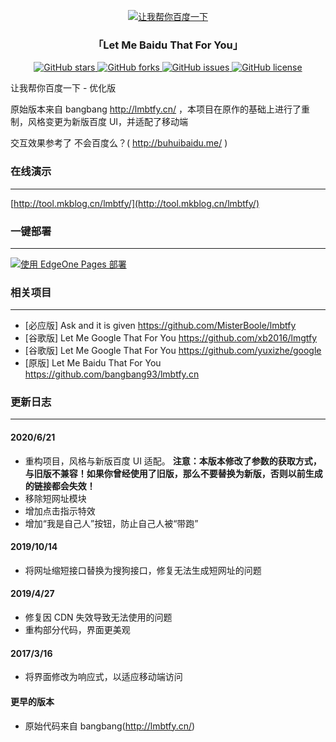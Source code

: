<p align="center">
<a href="http://tool.mkblog.cn/lmbtfy/" target="_blank">
<img src="https://user-images.githubusercontent.com/16880885/85271234-1998af00-b4ad-11ea-8fd9-2c1cabf62ea3.png" alt="让我帮你百度一下">
</a>
</p>

<h3 align="center"> 「Let Me Baidu That For You」</h3>

<p align="center">
<a href="https://github.com/mengkunsoft/lmbtfy/stargazers" target="_blank">
<img src="https://img.shields.io/github/stars/mengkunsoft/lmbtfy.svg?style=flat-square" alt="GitHub stars">
</a> 
<a href="https://github.com/mengkunsoft/lmbtfy/network" target="_blank">
<img src="https://img.shields.io/github/forks/mengkunsoft/lmbtfy.svg?style=flat-square" alt="GitHub forks">
</a> 
<a href="https://github.com/mengkunsoft/lmbtfy/issues" target="_blank">
<img src="https://img.shields.io/github/issues/mengkunsoft/lmbtfy.svg?style=flat-square" alt="GitHub issues">
</a> 
<a href="https://github.com/mengkunsoft/lmbtfy/blob/master/LICENSE" target="_blank">
<img src="https://img.shields.io/github/license/mengkunsoft/lmbtfy.svg?style=flat-square" alt="GitHub license">
</a>
</p>

让我帮你百度一下 - 优化版

原始版本来自 bangbang http://lmbtfy.cn/ ，本项目在原作的基础上进行了重制，风格变更为新版百度 UI，并适配了移动端

交互效果参考了 不会百度么？( http://buhuibaidu.me/ )

### 在线演示
-----

[http://tool.mkblog.cn/lmbtfy/](http://tool.mkblog.cn/lmbtfy/)


### 一键部署

-----

[![使用 EdgeOne Pages 部署](https://cdnstatic.tencentcs.com/edgeone/pages/deploy.svg)](https://edgeone.ai/pages/new?repository-url=https%3A%2F%2Fgithub.com%2Fmengkunsoft%2Flmbtfy)


### 相关项目
-----

- [必应版] Ask and it is given https://github.com/MisterBoole/lmbtfy
- [谷歌版] Let Me Google That For You https://github.com/xb2016/lmgtfy
- [谷歌版] Let Me Google That For You https://github.com/yuxizhe/google
- [原版] Let Me Baidu That For You https://github.com/bangbang93/lmbtfy.cn

### 更新日志
-----

#### 2020/6/21
- 重构项目，风格与新版百度 UI 适配。 **注意：本版本修改了参数的获取方式，与旧版不兼容！如果你曾经使用了旧版，那么不要替换为新版，否则以前生成的链接都会失效！**
- 移除短网址模块
- 增加点击指示特效
- 增加“我是自己人”按钮，防止自己人被“带跑”

#### 2019/10/14
- 将网址缩短接口替换为搜狗接口，修复无法生成短网址的问题

#### 2019/4/27
- 修复因 CDN 失效导致无法使用的问题
- 重构部分代码，界面更美观

#### 2017/3/16
- 将界面修改为响应式，以适应移动端访问

#### 更早的版本
- 原始代码来自 bangbang(http://lmbtfy.cn/)
